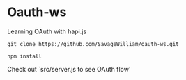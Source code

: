 # Oauth-ws

Learning OAuth with hapi.js

`git clone https://github.com/SavageWilliam/oauth-ws.git`

`npm install`

Check out `src/server.js to see OAuth flow'
